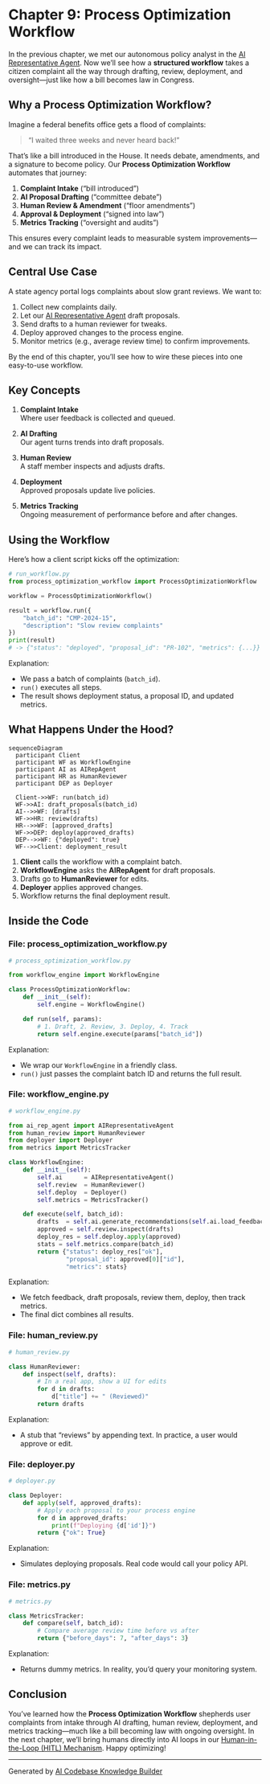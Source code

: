 # Chapter 9: Process Optimization Workflow

In the previous chapter, we met our autonomous policy analyst in the [AI Representative Agent](08_ai_representative_agent_.md). Now we’ll see how a **structured workflow** takes a citizen complaint all the way through drafting, review, deployment, and oversight—just like how a bill becomes law in Congress.

## Why a Process Optimization Workflow?

Imagine a federal benefits office gets a flood of complaints:  
> “I waited three weeks and never heard back!”  

That’s like a bill introduced in the House. It needs debate, amendments, and a signature to become policy. Our **Process Optimization Workflow** automates that journey:

1. **Complaint Intake** (“bill introduced”)  
2. **AI Proposal Drafting** (“committee debate”)  
3. **Human Review & Amendment** (“floor amendments”)  
4. **Approval & Deployment** (“signed into law”)  
5. **Metrics Tracking** (“oversight and audits”)

This ensures every complaint leads to measurable system improvements—and we can track its impact.

## Central Use Case

A state agency portal logs complaints about slow grant reviews. We want to:

1. Collect new complaints daily.  
2. Let our [AI Representative Agent](08_ai_representative_agent_.md) draft proposals.  
3. Send drafts to a human reviewer for tweaks.  
4. Deploy approved changes to the process engine.  
5. Monitor metrics (e.g., average review time) to confirm improvements.

By the end of this chapter, you’ll see how to wire these pieces into one easy-to-use workflow.

## Key Concepts

1. **Complaint Intake**  
   Where user feedback is collected and queued.

2. **AI Drafting**  
   Our agent turns trends into draft proposals.

3. **Human Review**  
   A staff member inspects and adjusts drafts.

4. **Deployment**  
   Approved proposals update live policies.

5. **Metrics Tracking**  
   Ongoing measurement of performance before and after changes.

## Using the Workflow

Here’s how a client script kicks off the optimization:

```python
# run_workflow.py
from process_optimization_workflow import ProcessOptimizationWorkflow

workflow = ProcessOptimizationWorkflow()

result = workflow.run({
    "batch_id": "CMP-2024-15",
    "description": "Slow review complaints"
})
print(result)
# -> {"status": "deployed", "proposal_id": "PR-102", "metrics": {...}}
```

Explanation:

- We pass a batch of complaints (`batch_id`).
- `run()` executes all steps.
- The result shows deployment status, a proposal ID, and updated metrics.

## What Happens Under the Hood?

```mermaid
sequenceDiagram
  participant Client
  participant WF as WorkflowEngine
  participant AI as AIRepAgent
  participant HR as HumanReviewer
  participant DEP as Deployer

  Client->>WF: run(batch_id)
  WF->>AI: draft_proposals(batch_id)
  AI-->>WF: [drafts]
  WF->>HR: review(drafts)
  HR-->>WF: [approved_drafts]
  WF->>DEP: deploy(approved_drafts)
  DEP-->>WF: {"deployed": true}
  WF-->>Client: deployment_result
```

1. **Client** calls the workflow with a complaint batch.  
2. **WorkflowEngine** asks the **AIRepAgent** for draft proposals.  
3. Drafts go to **HumanReviewer** for edits.  
4. **Deployer** applies approved changes.  
5. Workflow returns the final deployment result.

## Inside the Code

### File: process_optimization_workflow.py

```python
# process_optimization_workflow.py

from workflow_engine import WorkflowEngine

class ProcessOptimizationWorkflow:
    def __init__(self):
        self.engine = WorkflowEngine()

    def run(self, params):
        # 1. Draft, 2. Review, 3. Deploy, 4. Track
        return self.engine.execute(params["batch_id"])
```

Explanation:  
- We wrap our `WorkflowEngine` in a friendly class.  
- `run()` just passes the complaint batch ID and returns the full result.

### File: workflow_engine.py

```python
# workflow_engine.py

from ai_rep_agent import AIRepresentativeAgent
from human_review import HumanReviewer
from deployer import Deployer
from metrics import MetricsTracker

class WorkflowEngine:
    def __init__(self):
        self.ai      = AIRepresentativeAgent()
        self.review  = HumanReviewer()
        self.deploy  = Deployer()
        self.metrics = MetricsTracker()

    def execute(self, batch_id):
        drafts  = self.ai.generate_recommendations(self.ai.load_feedback(batch_id))
        approved = self.review.inspect(drafts)
        deploy_res = self.deploy.apply(approved)
        stats = self.metrics.compare(batch_id)
        return {"status": deploy_res["ok"],
                "proposal_id": approved[0]["id"],
                "metrics": stats}
```

Explanation:  
- We fetch feedback, draft proposals, review them, deploy, then track metrics.  
- The final dict combines all results.

### File: human_review.py

```python
# human_review.py

class HumanReviewer:
    def inspect(self, drafts):
        # In a real app, show a UI for edits
        for d in drafts:
            d["title"] += " (Reviewed)"
        return drafts
```

Explanation:  
- A stub that “reviews” by appending text. In practice, a user would approve or edit.

### File: deployer.py

```python
# deployer.py

class Deployer:
    def apply(self, approved_drafts):
        # Apply each proposal to your process engine
        for d in approved_drafts:
            print(f"Deploying {d['id']}")
        return {"ok": True}
```

Explanation:  
- Simulates deploying proposals. Real code would call your policy API.

### File: metrics.py

```python
# metrics.py

class MetricsTracker:
    def compare(self, batch_id):
        # Compare average review time before vs after
        return {"before_days": 7, "after_days": 3}
```

Explanation:  
- Returns dummy metrics. In reality, you’d query your monitoring system.

## Conclusion

You’ve learned how the **Process Optimization Workflow** shepherds user complaints from intake through AI drafting, human review, deployment, and metrics tracking—much like a bill becoming law with ongoing oversight. In the next chapter, we’ll bring humans directly into AI loops in our [Human-in-the-Loop (HITL) Mechanism](10_human_in_the_loop__hitl__mechanism_.md). Happy optimizing!

---

Generated by [AI Codebase Knowledge Builder](https://github.com/The-Pocket/Tutorial-Codebase-Knowledge)